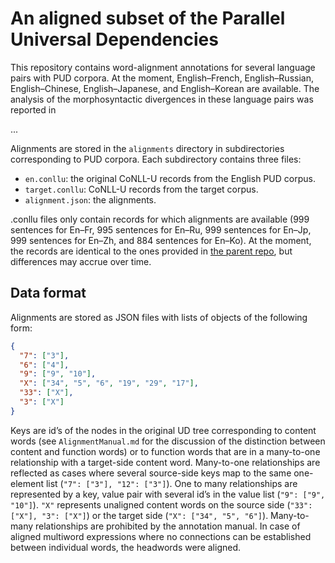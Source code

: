 # An aligned subset of the Parallel Universal Dependencies

This repository contains word-alignment annotations for several language pairs
with PUD corpora.  At the moment, English–French, English–Russian,
English–Chinese, English–Japanese, and English–Korean are available. The
analysis of the morphosyntactic divergences in these language pairs was reported
in

...


Alignments are stored in the `alignments` directory in subdirectories
corresponding to PUD corpora. Each subdirectory contains three files:

* `en.conllu`: the original CoNLL-U records from the English PUD corpus.
* `target.conllu`: CoNLL-U records from the target corpus.
* `alignment.json`: the alignments.

.conllu files only contain records for which alignments are available (999
sentences for En–Fr, 995 sentences for En–Ru, 999 sentences for En–Jp, 999
sentences for En–Zh, and 884 sentences for En–Ko). At the moment, the records
are identical to the ones provided in [the parent repo](https://github.com/UniversalDependencies),
but differences may accrue over time.

## Data format

Alignments are stored as JSON files with lists of objects of the following form:

```json
{
  "7": ["3"],
  "6": ["4"],
  "9": ["9", "10"],
  "X": ["34", "5", "6", "19", "29", "17"], 
  "33": ["X"], 
  "3": ["X"]
}
```

Keys are id’s of the nodes in the original UD tree corresponding to content
words (see `AlignmentManual.md` for the discussion of the distinction between
content and function words) or to function words that are in a many-to-one
relationship with a target-side content word. Many-to-one relationships are
reflected as cases where several source-side keys map to the same one-element
list (`"7": ["3"], "12": ["3"]`). One to many relationships are represented by a
key, value pair with several id’s in the value list (`"9": ["9", "10"]`). `"X"`
represents unaligned content words on the source side (`"33": ["X"], "3":
["X"]`) or the target side (`"X": ["34", "5", "6"]`). Many-to-many relationships
are prohibited by the annotation manual. In case of aligned multiword
expressions where no connections can be established between individual words,
the headwords were aligned.
